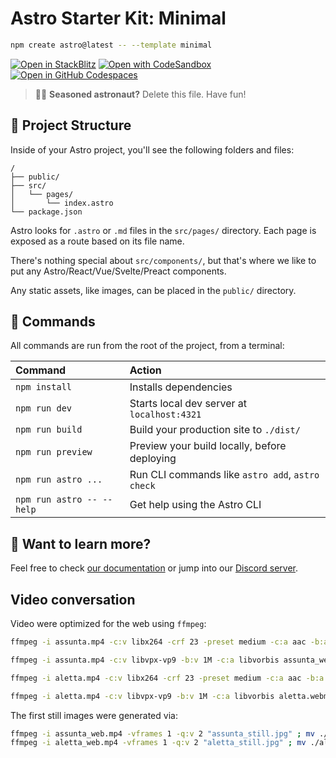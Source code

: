 # Astro Starter Kit: Minimal

```sh
npm create astro@latest -- --template minimal
```

[![Open in StackBlitz](https://developer.stackblitz.com/img/open_in_stackblitz.svg)](https://stackblitz.com/github/withastro/astro/tree/latest/examples/minimal)
[![Open with CodeSandbox](https://assets.codesandbox.io/github/button-edit-lime.svg)](https://codesandbox.io/p/sandbox/github/withastro/astro/tree/latest/examples/minimal)
[![Open in GitHub Codespaces](https://github.com/codespaces/badge.svg)](https://codespaces.new/withastro/astro?devcontainer_path=.devcontainer/minimal/devcontainer.json)

> 🧑‍🚀 **Seasoned astronaut?** Delete this file. Have fun!

## 🚀 Project Structure

Inside of your Astro project, you'll see the following folders and files:

```text
/
├── public/
├── src/
│   └── pages/
│       └── index.astro
└── package.json
```

Astro looks for `.astro` or `.md` files in the `src/pages/` directory. Each page is exposed as a route based on its file name.

There's nothing special about `src/components/`, but that's where we like to put any Astro/React/Vue/Svelte/Preact components.

Any static assets, like images, can be placed in the `public/` directory.

## 🧞 Commands

All commands are run from the root of the project, from a terminal:

| Command                   | Action                                           |
| :------------------------ | :----------------------------------------------- |
| `npm install`             | Installs dependencies                            |
| `npm run dev`             | Starts local dev server at `localhost:4321`      |
| `npm run build`           | Build your production site to `./dist/`          |
| `npm run preview`         | Preview your build locally, before deploying     |
| `npm run astro ...`       | Run CLI commands like `astro add`, `astro check` |
| `npm run astro -- --help` | Get help using the Astro CLI                     |

## 👀 Want to learn more?

Feel free to check [our documentation](https://docs.astro.build) or jump into our [Discord server](https://astro.build/chat).


## Video conversation

Video were optimized for the web using `ffmpeg`:

```bash
ffmpeg -i assunta.mp4 -c:v libx264 -crf 23 -preset medium -c:a aac -b:a 128k -movflags +faststart assunta_web.mp4

ffmpeg -i assunta.mp4 -c:v libvpx-vp9 -b:v 1M -c:a libvorbis assunta_web.webm

ffmpeg -i aletta.mp4 -c:v libx264 -crf 23 -preset medium -c:a aac -b:a 128k -movflags +faststart aletta_web.mp4

ffmpeg -i aletta.mp4 -c:v libvpx-vp9 -b:v 1M -c:a libvorbis aletta.webm
```

The first still images were generated via:

```bash
ffmpeg -i assunta_web.mp4 -vframes 1 -q:v 2 "assunta_still.jpg" ; mv ./assunta_still.jpg ../images/
ffmpeg -i aletta_web.mp4 -vframes 1 -q:v 2 "aletta_still.jpg" ; mv ./aletta_still.jpg ../images/
```